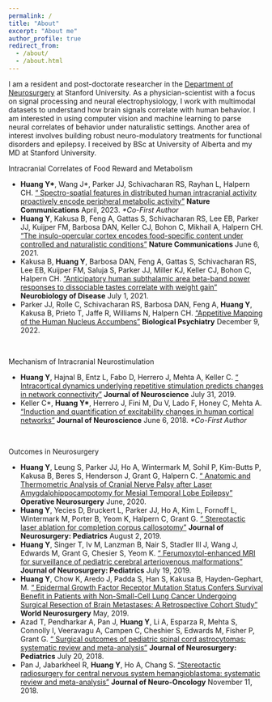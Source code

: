```yaml
---
permalink: /
title: "About"
excerpt: "About me"
author_profile: true
redirect_from:
  - /about/
  - /about.html
---
```


I am a resident and post-doctorate researcher in the <a href="https://dura.stanford.edu/residents/yuhao-huang.html">Department of Neurosurgery</a> at Stanford University. As a physician-scientist with a focus on signal processing and neural electrophysiology, I work with multimodal datasets to understand how brain signals correlate with human behavior. I am interested in using computer vision and machine learning to parse neural correlates of behavior under naturalistic settings. Another area of interest involves building robust neuro-modulatory treatments for functional disorders and epilepsy. I received by BSc at University of Alberta and my MD at Stanford University. 


<div class="row txt">
  <div class="col-md-7">
    <p>
      Intracranial Correlates of Food Reward and Metabolism
	 <ul>
        <li>
	<b>Huang Y*</b>, Wang J*, Parker JJ, Schivacharan RS, Rayhan L, Halpern CH.  <a href="https://www.nature.com/ncomms/">“	Spectro-spatial features in distributed human intracranial activity proactively encode peripheral metabolic activity”</a>  <b> Nature Communications</b> April, 2023. <i>*Co-First Author</i>
        </li>
		<li>
	<b>Huang Y</b>, Kakusa B, Feng A, Gattas S, Schivacharan RS, Lee EB, Parker JJ, Kuijper FM, Barbosa DAN, Keller CJ, Bohon C, Mikhail A, Halpern CH.  <a href="https://www.nature.com/articles/s41467-021-23885-4">“The insulo-opercular cortex encodes food-specific content under controlled and naturalistic conditions”</a>  <b> Nature Communications</b> June 6, 2021.
	    </li>
        <li>
	Kakusa B, <b>Huang Y</b>, Barbosa DAN, Feng A, Gattas S, Schivacharan RS, Lee EB, Kuijper FM, Saluja S, Parker JJ, Miller KJ, Keller CJ, Bohon C, Halpern CH.  <a href="https://www.sciencedirect.com/science/article/pii/S0969996121000978">“Anticipatory human subthalamic area beta-band power responses to dissociable tastes correlate with weight gain”</a>  <b> Neurobiology of Disease</b> July 1, 2021.
        </li>
        <li>
	Parker JJ, Rolle C, Schivacharan RS, Barbosa DAN, Feng A, <b>Huang Y</b>, Kakusa B, Prieto T, Jaffe R, Williams N, Halpern CH.  <a href="https://www.biologicalpsychiatryjournal.com/article/S0006-3223(22)01598-0/fulltext">“Appetitive Mapping of the Human Nucleus Accumbens”</a>  <b> Biological Psychiatry</b> December 9, 2022.
        </li>
    </ul>

<br/>

<div class="row txt">
  <div class="col-md-7">
    <p>
      Mechanism of Intracranial Neurostimulation
	 <ul>
        <li>
	<b>Huang Y</b>, Hajnal B, Entz L, Fabo D, Herrero J, Mehta A, Keller C.  <a href="https://www.jneurosci.org/content/39/31/6122.abstract">“	Intracortical dynamics underlying repetitive stimulation predicts changes in network connectivity”</a>  <b> Journal of Neuroscience</b> July 31, 2019.
        </li>
        <li>
	Keller C*, <b>Huang Y*</b>, Herrero J, Fini M, Du V, Lado F, Honey C, Mehta A.  <a href="https://www.jneurosci.org/content/38/23/5384.short">“Induction and quantification of excitability changes in human cortical networks”</a>  <b> Journal of Neuroscience</b> June 6, 2018. <i>*Co-First Author</i>
        </li>
    </ul>

<br/>

<div class="row txt">
  <div class="col-md-7">
    <p>
      Outcomes in Neurosurgery
	 <ul>
        <li>
	<b>Huang Y</b>, Leung S, Parker JJ, Ho A, Wintermark M, Sohil P, Kim-Butts P, Kakusa B, Beres S, Henderson J, Grant G, Halpern C.  <a href="https://journals.lww.com/onsonline/pages/articleviewer.aspx?year=2020&issue=06000&article=00016&type=Fulltext">“	Anatomic and Thermometric Analysis of Cranial Nerve Palsy after Laser Amygdalohippocampotomy for Mesial Temporal Lobe Epilepsy”</a>  <b> Operative Neurosurgery</b> June, 2020.
        </li>
        <li>
	<b>Huang Y</b>, Yecies D, Bruckert L, Parker JJ, Ho A, Kim L, Fornoff L, Wintermark M, Porter B, Yeom K, Halpern C, Grant G.  <a href="https://thejns.org/pediatrics/view/journals/j-neurosurg-pediatr/24/4/article-p433.xml">“	Stereotactic laser ablation for completion corpus callosotomy”</a>  <b> Journal of Neurosurgery: Pediatrics</b> August 2, 2019.
        </li>
        <li>
	<b>Huang Y</b>, Singer T, Iv M, Lanzman B, Nair S, Stadler III J, Wang J, Edwards M, Grant G, Chesier S, Yeom K.  <a href="https://thejns.org/pediatrics/view/journals/j-neurosurg-pediatr/24/4/article-p407.xml">“	Ferumoxytol-enhanced MRI for surveillance of pediatric cerebral arteriovenous malformations”</a>  <b> Journal of Neurosurgery: Pediatrics</b> July 19, 2019.
        </li>
        <li>
	<b>Huang Y</b>, Chow K, Aredo J, Padda S, Han S, Kakusa B, Hayden-Gephart, M.  <a href="https://www.sciencedirect.com/science/article/abs/pii/S1878875019302104">“	Epidermal Growth Factor Receptor Mutation Status Confers Survival Benefit in Patients with Non-Small-Cell Lung Cancer Undergoing Surgical Resection of Brain Metastases: A Retrospective Cohort Study”</a>  <b> World Neurosurgery</b> May, 2019.
        </li>
        <li>
	Azad T, Pendharkar A, Pan J,  <b>Huang Y</b>, Li A, Esparza R, Mehta S, Connolly I, Veeravagu A, Campen C, Cheshier S, Edwards M, Fisher P, Grant G.  <a href="https://thejns.org/pediatrics/view/journals/j-neurosurg-pediatr/22/4/article-p404.xml">“	Surgical outcomes of pediatric spinal cord astrocytomas: systematic review and meta-analysis”</a>  <b> Journal of Neurosurgery: Pediatrics</b> July 20, 2018.
        </li>
        <li>
	Pan J, Jabarkheel R, <b>Huang Y</b>, Ho A, Chang S.  <a href="https://link.springer.com/article/10.1007/s11060-017-2697-0">“Stereotactic radiosurgery for central nervous system hemangioblastoma: systematic review and meta-analysis”</a>  <b> Journal of Neuro-Oncology</b> November 11, 2018.
        </li>
    </ul>
